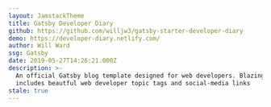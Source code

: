 ```yaml
---
layout: JamstackTheme
title: Gatsby Developer Diary
github: https://github.com/willjw3/gatsby-starter-developer-diary
demo: https://developer-diary.netlify.com/
author: Will Ward
ssg: Gatsby
date: 2019-05-27T14:26:21.000Z
description: >-
  An official Gatsby blog template designed for web developers. Blazing fast, it
  includes beautful web developer topic tags and social-media links
stale: true
---
```

